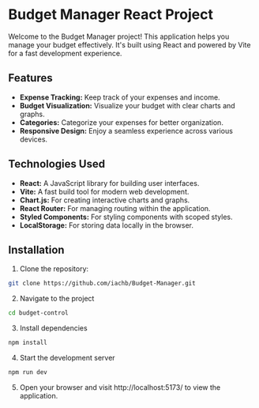 # Budget Manager React Project

Welcome to the Budget Manager project! This application helps you manage your budget effectively. It's built using React and powered by Vite for a fast development experience.

## Features

- **Expense Tracking:** Keep track of your expenses and income.
- **Budget Visualization:** Visualize your budget with clear charts and graphs.
- **Categories:** Categorize your expenses for better organization.
- **Responsive Design:** Enjoy a seamless experience across various devices.

## Technologies Used

- **React:** A JavaScript library for building user interfaces.
- **Vite:** A fast build tool for modern web development.
- **Chart.js:** For creating interactive charts and graphs.
- **React Router:** For managing routing within the application.
- **Styled Components:** For styling components with scoped styles.
- **LocalStorage:** For storing data locally in the browser.

## Installation

1. Clone the repository:

```bash
git clone https://github.com/iachb/Budget-Manager.git
```
2. Navigate to the project
```bash
cd budget-control
```
3. Install dependencies
```bash
npm install
```
4. Start the development server
```bash
npm run dev
```
5. Open your browser and visit http://localhost:5173/ to view the application.